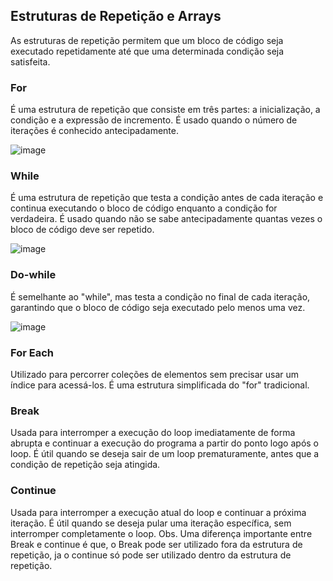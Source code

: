 ## Estruturas de Repetição e Arrays

As estruturas de repetição permitem que um bloco de código seja executado repetidamente até que uma determinada condição seja satisfeita. 


### For
É uma estrutura de repetição que consiste em três partes: a inicialização, a condição e a expressão de incremento. É usado quando o número de iterações é conhecido antecipadamente.

![image](https://user-images.githubusercontent.com/122856066/236617825-3b15c285-edd1-4b05-98bc-d98841f57997.png)


### While
É uma estrutura de repetição que testa a condição antes de cada iteração e continua executando o bloco de código enquanto a condição for verdadeira. É usado quando não se sabe antecipadamente quantas vezes o bloco de código deve ser repetido.

![image](https://user-images.githubusercontent.com/122856066/236617321-a4d9366b-1a5f-4f83-910a-365755e2ff3a.png)


### Do-while 
É semelhante ao "while", mas testa a condição no final de cada iteração, garantindo que o bloco de código seja executado pelo menos uma vez.

![image](https://user-images.githubusercontent.com/122856066/236617498-dd47501f-a6ba-4a61-8f80-fe404bdc6b0a.png)

### For Each

Utilizado para percorrer coleções de elementos sem precisar usar um índice para acessá-los. É uma estrutura simplificada do "for" tradicional.

### Break
Usada para interromper a execução do loop imediatamente de forma abrupta e continuar a execução do programa a partir do ponto logo após o loop. É útil quando se deseja sair de um loop prematuramente, antes que a condição de repetição seja atingida.

### Continue
Usada para interromper a execução atual do loop e continuar a próxima iteração. É útil quando se deseja pular uma iteração específica, sem interromper completamente o loop.
Obs. Uma diferença importante entre Break e continue é que, o Break pode ser utilizado fora da estrutura de repetição, ja o continue só pode ser utilizado dentro da estrutura de repetição.
